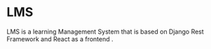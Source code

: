 # LMS
LMS is a learning Management System that is based on Django Rest Framework and React as a frontend .
